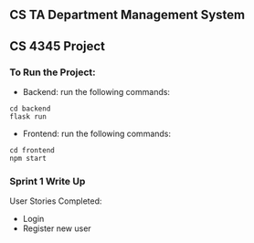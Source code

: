 ## CS TA Department Management System
## CS 4345 Project
### To Run the Project:
- Backend: run the following commands:
```
cd backend 
flask run
```
-  Frontend: run the following commands:
```
cd frontend
npm start
```
### Sprint 1 Write Up
User Stories Completed:
- Login
- Register new user
